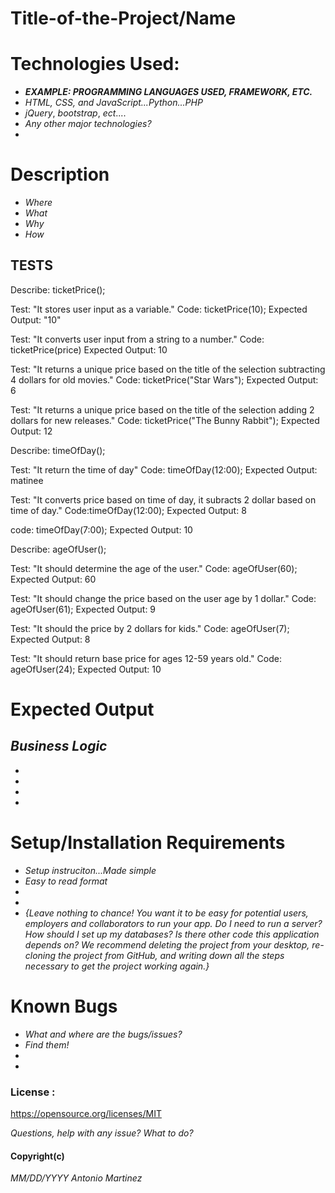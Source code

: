 

# **Title-of-the-Project/Name**

# Technologies Used:
 * ***EXAMPLE: PROGRAMMING LANGUAGES USED, FRAMEWORK, ETC.***
 * _HTML,_ _CSS,_ _and_ _JavaScript...Python...PHP_
 * _jQuery_, _bootstrap_, _ect_....
 * _Any other major technologies?_
 *

 # Description
 * _Where_
 * _What_
 * _Why_
 * _How_

## TESTS 
Describe: ticketPrice(); 

Test: "It stores user input as a variable."
Code: ticketPrice(10);
Expected Output: "10"

Test: "It converts user input from a string to a number."
Code: ticketPrice(price)
Expected Output: 10

Test: "It returns a unique price based on the title of the selection subtracting 4 dollars for old movies."
Code: ticketPrice("Star Wars");
Expected Output: 6

Test: "It returns a unique price based on the title of the selection adding 2 dollars for new releases."
Code: ticketPrice("The Bunny Rabbit");
Expected Output: 12

Describe: timeOfDay();

Test: "It return the time of day"
Code: timeOfDay(12:00);
Expected Output: matinee

Test: "It converts price based on time of day, it subracts 2 dollar based on time of day."
Code:timeOfDay(12:00);
Expected Output: 8

code: timeOfDay(7:00);
Expected Output: 10

Describe: ageOfUser();

Test: "It should determine the age of the user."
Code: ageOfUser(60);
Expected Output: 60

Test: "It should change the price based on the user age by 1 dollar."
Code: ageOfUser(61);
Expected Output: 9

Test: "It should the price by 2 dollars for kids."
Code: ageOfUser(7);
Expected Output: 8

Test: "It should return base price for ages 12-59 years old."
Code: ageOfUser(24);
Expected Output: 10

# Expected Output




















## *Business Logic*
* 
* 
*  
*  
 # Setup/Installation Requirements
* _Setup instruciton...Made simple_
* _Easy to read format_
*
* 
* _{Leave nothing to chance! You want it to be easy for potential users, employers and collaborators to run your app. Do I need to run a server? How should I set up my databases? Is there other code this application depends on? We recommend deleting the project from your desktop, re-cloning the project from GitHub, and writing down all the steps necessary to get the project working again.}_


 # Known Bugs
* _What and where are the bugs/issues?_
* _Find them!_
*
*

 ### License :
https://opensource.org/licenses/MIT 

 _Questions, help with any issue? What to do?_


 #### Copyright(c)
*MM/DD/YYYY Antonio Martinez*